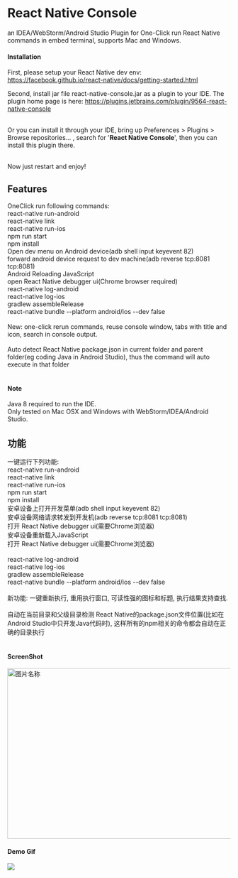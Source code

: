 # React Native Console
an IDEA/WebStorm/Android Studio Plugin for One-Click run React Native commands in embed terminal, supports Mac and Windows.

#### Installation
First, please setup your React Native dev env:
https://facebook.github.io/react-native/docs/getting-started.html

Second, install jar file react-native-console.jar as a plugin to your IDE.
The plugin home page is here: https://plugins.jetbrains.com/plugin/9564-react-native-console<br/><br/>

Or you can install it through your IDE, bring up  Preferences > Plugins > Browse repositories... , search for '**React Native Console**',
then you can install this plugin there.<br/><br/>

Now just restart and enjoy!

<h2>Features</h2>

OneClick run following commands:<br/>
react-native run-android<br/>
react-native link<br/>
react-native run-ios<br/>
npm run start<br/>
npm install<br/>
Open dev menu on Android device(adb shell input keyevent 82)<br/>
forward android device request to dev machine(adb reverse tcp:8081 tcp:8081)<br/>
Android Reloading JavaScript<br/>
open React Native debugger ui(Chrome browser required)<br/>
react-native log-android<br/>
react-native log-ios<br/>
gradlew assembleRelease<br/>
react-native bundle --platform android/ios --dev false<br/><br/>
New: one-click rerun commands, reuse console window, tabs with title and icon, search in console output.<br/>
<br/>
Auto detect React Native package.json in current folder and parent folder(eg coding Java in Android Studio), thus the command will auto execute in that folder<br/>
<br/>



#### Note
Java 8 required to run the IDE.<br/>
Only tested on Mac OSX and Windows with WebStorm/IDEA/Android Studio.<br/>


<h2>功能</h2>
一键运行下列功能:<br/>
react-native run-android<br/>
react-native link<br/>
react-native run-ios<br/>
npm run start<br/>
npm install<br/>
安卓设备上打开开发菜单(adb shell input keyevent 82)<br/>
安卓设备网络请求转发到开发机(adb reverse tcp:8081 tcp:8081)<br/>
打开 React Native debugger ui(需要Chrome浏览器)<br/>
安卓设备重新载入JavaScript<br/>
打开 React Native debugger ui(需要Chrome浏览器)<br/><br/>
react-native log-android<br/>
react-native log-ios<br/>
gradlew assembleRelease<br/>
react-native bundle --platform android/ios --dev false<br/><br/>
新功能: 一键重新执行, 重用执行窗口, 可读性强的图标和标题, 执行结果支持查找.<br/>
<br/>
自动在当前目录和父级目录检测 React Native的package.json文件位置(比如在Android Studio中只开发Java代码时), 这样所有的npm相关的命令都会自动在正确的目录执行<br/>
<br/>

#### ScreenShot

<img src="https://raw.githubusercontent.com/beansoftapp/react-native-console/master/screenshot/ReactNativeConsole.png" width="570" height="384" alt="图片名称" align=center />

#### Demo Gif
![](https://raw.githubusercontent.com/beansoftapp/react-native-console/master/screenshot/rnconsole.gif)


